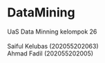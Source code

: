 # DataMining
UaS Data Minning kelompok 26
<br><br>
Saiful Kelubas (202055202063)<br>
Ahmad Fadil (202055202005)
